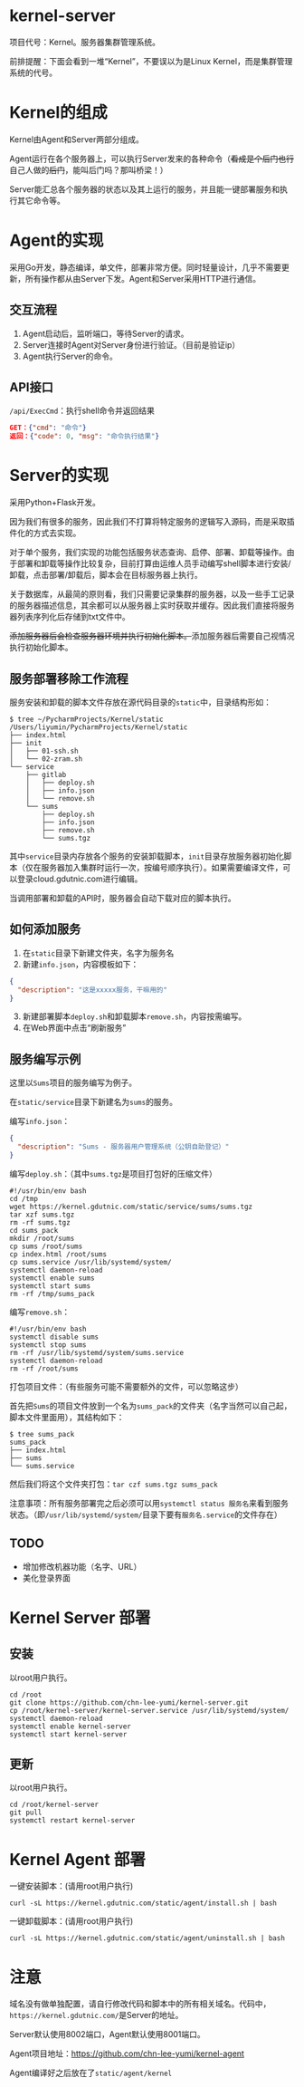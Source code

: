 # kernel-server

项目代号：Kernel。服务器集群管理系统。

前排提醒：下面会看到一堆“Kernel”，不要误以为是Linux Kernel，而是集群管理系统的代号。

# Kernel的组成

Kernel由Agent和Server两部分组成。

Agent运行在各个服务器上，可以执行Server发来的各种命令（~~看成是个后门也行~~自己人做的~~后门~~，能叫后门吗？那叫桥梁！）

Server能汇总各个服务器的状态以及其上运行的服务，并且能一键部署服务和执行其它命令等。

# Agent的实现

采用Go开发，静态编译，单文件，部署非常方便。同时轻量设计，几乎不需要更新，所有操作都从由Server下发。Agent和Server采用HTTP进行通信。

## 交互流程

1. Agent启动后，监听端口，等待Server的请求。
2. Server连接时Agent对Server身份进行验证。（目前是验证ip）
3. Agent执行Server的命令。

## API接口

`/api/ExecCmd`：执行shell命令并返回结果

```json
GET：{"cmd": "命令"}
返回：{"code": 0, "msg": "命令执行结果"}
```

# Server的实现

采用Python+Flask开发。

因为我们有很多的服务，因此我们不打算将特定服务的逻辑写入源码，而是采取插件化的方式去实现。

对于单个服务，我们实现的功能包括服务状态查询、启停、部署、卸载等操作。由于部署和卸载等操作比较复杂，目前打算由运维人员手动编写shell脚本进行安装/卸载，点击部署/卸载后，脚本会在目标服务器上执行。

关于数据库，从最简的原则看，我们只需要记录集群的服务器，以及一些手工记录的服务器描述信息，其余都可以从服务器上实时获取并缓存。因此我们直接将服务器列表序列化后存储到txt文件中。

~~添加服务器后会检查服务器环境并执行初始化脚本。~~添加服务器后需要自己视情况执行初始化脚本。

## 服务部署移除工作流程

服务安装和卸载的脚本文件存放在源代码目录的`static`中，目录结构形如：

```
$ tree ~/PycharmProjects/Kernel/static
/Users/liyumin/PycharmProjects/Kernel/static
├── index.html
├── init
│   ├── 01-ssh.sh
│   └── 02-zram.sh
└── service
    ├── gitlab
    │   ├── deploy.sh
    │   ├── info.json
    │   └── remove.sh
    └── sums
        ├── deploy.sh
        ├── info.json
        ├── remove.sh
        └── sums.tgz
```

其中`service`目录内存放各个服务的安装卸载脚本，`init`目录存放服务器初始化脚本（仅在服务器加入集群时运行一次，按编号顺序执行）。如果需要编译文件，可以登录cloud.gdutnic.com进行编辑。

当调用部署和卸载的API时，服务器会自动下载对应的脚本执行。

## 如何添加服务

1. 在`static`目录下新建文件夹，名字为服务名
2. 新建`info.json`，内容模板如下：
```json
{
  "description": "这是xxxxx服务，干嘛用的"
}
```
3. 新建部署脚本`deploy.sh`和卸载脚本`remove.sh`，内容按需编写。
4. 在Web界面中点击“刷新服务”

## 服务编写示例

这里以`Sums`项目的服务编写为例子。

在`static/service`目录下新建名为`sums`的服务。

编写`info.json`：

```json
{
  "description": "Sums - 服务器用户管理系统（公钥自助登记）"
}
```

编写`deploy.sh`：（其中`sums.tgz`是项目打包好的压缩文件）

```shell
#!/usr/bin/env bash
cd /tmp
wget https://kernel.gdutnic.com/static/service/sums/sums.tgz
tar xzf sums.tgz
rm -rf sums.tgz
cd sums_pack
mkdir /root/sums
cp sums /root/sums
cp index.html /root/sums
cp sums.service /usr/lib/systemd/system/
systemctl daemon-reload
systemctl enable sums
systemctl start sums
rm -rf /tmp/sums_pack
```

编写`remove.sh`：

```shell
#!/usr/bin/env bash
systemctl disable sums
systemctl stop sums
rm -rf /usr/lib/systemd/system/sums.service
systemctl daemon-reload
rm -rf /root/sums
```

打包项目文件：（有些服务可能不需要额外的文件，可以忽略这步）

首先把`Sums`的项目文件放到一个名为`sums_pack`的文件夹（名字当然可以自己起，脚本文件里面用），其结构如下：

```
$ tree sums_pack 
sums_pack
├── index.html
├── sums
└── sums.service
```

然后我们将这个文件夹打包：`tar czf sums.tgz sums_pack`

注意事项：所有服务部署完之后必须可以用`systemctl status 服务名`来看到服务状态。（即`/usr/lib/systemd/system/`目录下要有`服务名.service`的文件存在）

## TODO

- 增加修改机器功能（名字、URL）
- 美化登录界面

# Kernel Server 部署

## 安装

以root用户执行。

```shell
cd /root
git clone https://github.com/chn-lee-yumi/kernel-server.git
cp /root/kernel-server/kernel-server.service /usr/lib/systemd/system/
systemctl daemon-reload
systemctl enable kernel-server
systemctl start kernel-server
```

## 更新

以root用户执行。

```shell
cd /root/kernel-server
git pull
systemctl restart kernel-server
```

# Kernel Agent 部署

一键安装脚本：(请用root用户执行)

`curl -sL https://kernel.gdutnic.com/static/agent/install.sh | bash`

一键卸载脚本：(请用root用户执行)

`curl -sL https://kernel.gdutnic.com/static/agent/uninstall.sh | bash`

# 注意

域名没有做单独配置，请自行修改代码和脚本中的所有相关域名。代码中，`https://kernel.gdutnic.com/`是Server的地址。

Server默认使用8002端口，Agent默认使用8001端口。

Agent项目地址：https://github.com/chn-lee-yumi/kernel-agent

Agent编译好之后放在了`static/agent/kernel`
